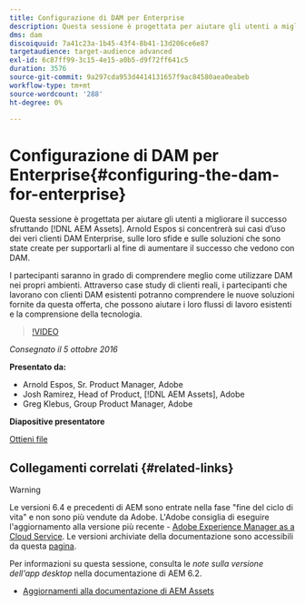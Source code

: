 ```yaml
---
title: Configurazione di DAM per Enterprise
description: Questa sessione è progettata per aiutare gli utenti a migliorare il successo sfruttando AEM Assets. Arnold Espos si concentrerà sui casi d’uso dei veri clienti DAM Enterprise, sulle loro sfide e sulle soluzioni che sono state create per supportarli al fine di aumentare il successo che vedono con DAM.   I partecipanti saranno in grado di comprendere meglio come utilizzare DAM nei propri ambienti. Attraverso case study di clienti reali, i partecipanti che lavorano con clienti DAM esistenti potranno comprendere le nuove soluzioni fornite da questa offerta, che possono aiutare i loro flussi di lavoro esistenti e la comprensione della tecnologia.
dms: dam
discoiquuid: 7a41c23a-1b45-43f4-8b41-13d206ce6e87
targetaudience: target-audience advanced
exl-id: 6c87ff99-3c15-4e15-a0b5-d9f72ff641c5
duration: 3576
source-git-commit: 9a297cda953d4414131657f9ac84580aea0eabeb
workflow-type: tm+mt
source-wordcount: '288'
ht-degree: 0%

---
```


# Configurazione di DAM per Enterprise{#configuring-the-dam-for-enterprise}

Questa sessione è progettata per aiutare gli utenti a migliorare il successo sfruttando [!DNL AEM Assets]. Arnold Espos si concentrerà sui casi d’uso dei veri clienti DAM Enterprise, sulle loro sfide e sulle soluzioni che sono state create per supportarli al fine di aumentare il successo che vedono con DAM.

I partecipanti saranno in grado di comprendere meglio come utilizzare DAM nei propri ambienti. Attraverso case study di clienti reali, i partecipanti che lavorano con clienti DAM esistenti potranno comprendere le nuove soluzioni fornite da questa offerta, che possono aiutare i loro flussi di lavoro esistenti e la comprensione della tecnologia.

>[!VIDEO](https://video.tv.adobe.com/v/19298/?quality=9)

*Consegnato il 5 ottobre 2016*

**Presentato da:**

* Arnold Espos, Sr. Product Manager, Adobe
* Josh Ramirez, Head of Product, [!DNL AEM Assets], Adobe
* Greg Klebus, Group Product Manager, Adobe

**Diapositive presentatore**

[Ottieni file](assets/assets-webinar-oct5final.pdf)

## Collegamenti correlati {#related-links}

>[!WARNING]
>
>Le versioni 6.4 e precedenti di AEM sono entrate nella fase &quot;fine del ciclo di vita&quot; e non sono più vendute da Adobe.  L&#39;Adobe consiglia di eseguire l&#39;aggiornamento alla versione più recente - [Adobe Experience Manager as a Cloud Service](https://experienceleague.adobe.com/docs/experience-manager-cloud-service.html).  Le versioni archiviate della documentazione sono accessibili da questa [pagina](https://experienceleague.adobe.com/docs/experience-manager-release-information/aem-release-updates/previous-updates/aem-previous-versions.html?lang=it).
>
>Per informazioni su questa sessione, consulta le *note sulla versione dell&#39;app desktop* nella documentazione di AEM 6.2.

* [Aggiornamenti alla documentazione di AEM Assets](https://docs.adobe.com/content/docs/en/aem/recent-documentation-updates.html)
